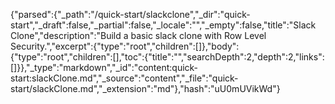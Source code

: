 {"parsed":{"_path":"/quick-start/slackclone","_dir":"quick-start","_draft":false,"_partial":false,"_locale":"","_empty":false,"title":"Slack Clone","description":"Build a basic slack clone with Row Level Security.","excerpt":{"type":"root","children":[]},"body":{"type":"root","children":[],"toc":{"title":"","searchDepth":2,"depth":2,"links":[]}},"_type":"markdown","_id":"content:quick-start:slackClone.md","_source":"content","_file":"quick-start/slackClone.md","_extension":"md"},"hash":"uU0mUVikWd"}